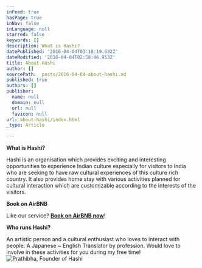 ```yaml
---
inFeed: true
hasPage: true
inNav: false
inLanguage: null
starred: false
keywords: []
description: What is Hashi?
datePublished: '2016-04-04T03:18:19.632Z'
dateModified: '2016-04-04T02:58:46.953Z'
title: About Hashi
author: []
sourcePath: _posts/2016-04-04-about-hashi.md
published: true
authors: []
publisher:
  name: null
  domain: null
  url: null
  favicon: null
url: about-hashi/index.html
_type: Article

---
```

**What is Hashi?**

Hashi is an organisation which provides exciting and interesting opportunities to experience Indian culture especially for visitors to India who are seeking to have raw cultural experiences of this culture rich country. It also provides home stay with various activities planned for cultural interaction which are customizable according to the interests of the visitors.

**Book on AirBNB**

Like our service? [**Book on AirBNB now**][0]!

**Who runs Hashi?**

An artistic person and a cultural enthusiast who loves to interact with people. A Japanese ~ English Translator by profession. Would love to involve in these activities for you during my free time!
![Prathibha, Founder of Hashi](https://the-grid-user-content.s3-us-west-2.amazonaws.com/005393ed-23e6-40ca-908b-be3cfcfa15dd.jpg)

[0]: https://www.airbnb.co.in/rooms/7424454